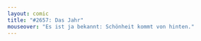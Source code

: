 ```yaml
---
layout: comic
title: "#2657: Das Jahr"
mouseover: "Es ist ja bekannt: Schönheit kommt von hinten."
---
```

